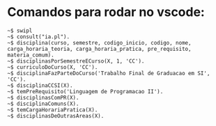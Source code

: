 
# Comandos para rodar no vscode:
    ~$ swipl
    ~$ consult("ia.pl").
    ~$ disciplina(curso, semestre, codigo_inicio, codigo, nome, carga_horaria_teoria, carga_horaria_pratica, pre_requisito, materia_comum).
    ~$ disciplinasPorSemestreECurso(X, 1, 'CC').
    ~$ curriculoDoCurso(X, 'CC').
    ~$ disciplinaFazParteDoCurso('Trabalho Final de Graduacao em SI', 'CC').
    ~$ disciplinaCCSI(X).
    ~$ temPreRequisito('Linguagem de Programacao II').
    ~$ disciplinasComPR(X).
    ~$ disciplinaComuns(X).
    ~$ temCargaHorariaPratica(X).
    ~$ disciplinasDeOutrasAreas(X).

